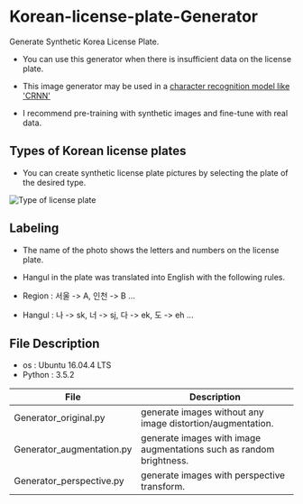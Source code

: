 # Korean-license-plate-Generator

Generate Synthetic Korea License Plate.

- You can use this generator when there is insufficient data on the license plate.

- This image generator may be used in a [character recognition model like 'CRNN'](https://github.com/qjadud1994/CRNN-Keras.git)

- I recommend pre-training with synthetic images and fine-tune with real data.

## Types of Korean license plates

- You can create synthetic license plate pictures by selecting the plate of the desired type.

![Type of license plate](https://github.com/qjadud1994/CRNN-Keras/blob/master/photo/license%20plate.jpg)




## Labeling

- The name of the photo shows the letters and numbers on the license plate.

- Hangul in the plate was translated into English with the following rules.

- Region : 서울 -> A, 인천 -> B ... <br/>
- Hangul : 나 -> sk, 너 -> sj, 다 -> ek, 도 -> eh ... <br/>


## File Description

- os : Ubuntu 16.04.4 LTS
- Python : 3.5.2


|       File         |Description                                       |
|--------------------|--------------------------------------------------|
|Generator_original.py           |  generate images without any image distortion/augmentation.     |
|Generator_augmentation.py       |  generate images with image augmentations such as random brightness.   |
|Generator_perspective.py |   generate images with perspective transform.     |
